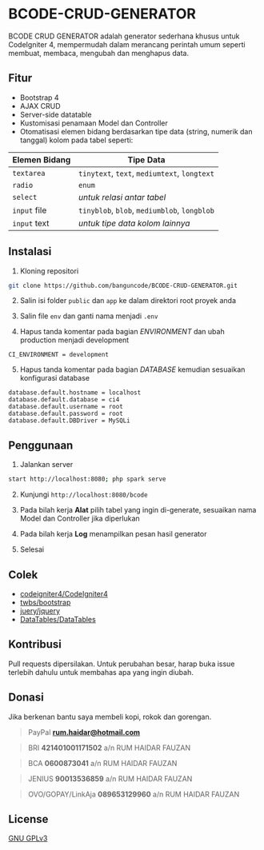 # BCODE-CRUD-GENERATOR

BCODE CRUD GENERATOR adalah generator sederhana khusus untuk CodeIgniter 4, mempermudah dalam merancang perintah umum seperti membuat, membaca, mengubah dan menghapus data.

## Fitur

- Bootstrap 4
- AJAX CRUD
- Server-side datatable
- Kustomisasi penamaan Model dan Controller
- Otomatisasi elemen bidang berdasarkan tipe data (string, numerik dan tanggal) kolom pada tabel seperti:

| Elemen Bidang | Tipe Data |
| ------ | ------ |
| `textarea` | `tinytext`, `text`, `mediumtext`, `longtext` |
| `radio` | `enum` |
| `select` | *untuk relasi antar tabel* |
| `input` file | `tinyblob`, `blob`, `mediumblob`, `longblob` |
| `input` text | *untuk tipe data kolom lainnya* |

## Instalasi

1. Kloning repositori

```bash
git clone https://github.com/banguncode/BCODE-CRUD-GENERATOR.git
```

2. Salin isi folder `public` dan `app` ke dalam direktori root proyek anda 

3. Salin file `env` dan ganti nama menjadi `.env`

4. Hapus tanda komentar pada bagian *ENVIRONMENT* dan ubah production menjadi development

```environment 
CI_ENVIRONMENT = development
```

5. Hapus tanda komentar pada bagian *DATABASE* kemudian sesuaikan konfigurasi database

```environment 
database.default.hostname = localhost
database.default.database = ci4
database.default.username = root
database.default.password = root
database.default.DBDriver = MySQLi 
```

## Penggunaan

1. Jalankan server

```bash
start http://localhost:8080; php spark serve
```

2. Kunjungi `http://localhost:8080/bcode`

3. Pada bilah kerja **Alat** pilih tabel yang ingin di-generate, sesuaikan nama Model dan Controller jika diperlukan

4. Pada bilah kerja **Log** menampilkan pesan hasil generator

5. Selesai

## Colek

- [codeigniter4/CodeIgniter4](https://github.com/codeigniter4/CodeIgniter4)
- [twbs/bootstrap](https://github.com/twbs/bootstrap)
- [juery/jquery](https://github.com/jquery/jquery)
- [DataTables/DataTables](https://github.com/DataTables/DataTables)

## Kontribusi

Pull requests dipersilakan. Untuk perubahan besar, harap buka issue terlebih dahulu untuk membahas apa yang ingin diubah.

## Donasi

Jika berkenan bantu saya membeli kopi, rokok dan gorengan.

> PayPal
**rum.haidar@hotmail.com**

> BRI
**421401001171502**
a/n RUM HAIDAR FAUZAN

> BCA
**0600873041**
a/n RUM HAIDAR FAUZAN

> JENIUS
**90013536859**
a/n RUM HAIDAR FAUZAN

> OVO/GOPAY/LinkAja
**089653129960**
a/n RUM HAIDAR FAUZAN

## License
[GNU GPLv3 ](https://choosealicense.com/licenses/gpl-3.0/)
